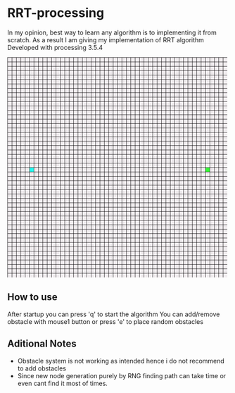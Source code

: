 # RRT-processing
In my opinion, best way to learn any algorithm is to implementing it from scratch. As a result I am giving my implementation of RRT algorithm
Developed with processing 3.5.4

<img src="https://github.com/berkealgul/RRT-processing/blob/main/rrt.gif" width="500" height="500"/>


## How to use
After startup you can press 'q' to start the algorithm
You can add/remove obstacle with mouse1 button or press 'e' to place random obstacles

## Aditional Notes
- Obstacle system is not working as intended hence i do not recommend to add obstacles
- Since new node generation purely by RNG finding path can take time or even cant find it most of times.


